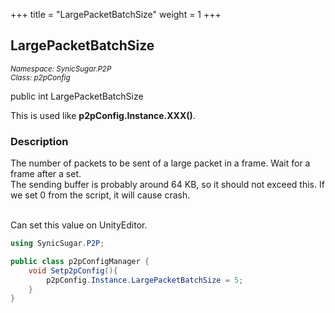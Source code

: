 +++
title = "LargePacketBatchSize"
weight = 1
+++
## LargePacketBatchSize
<small>*Namespace: SynicSugar.P2P* <br>
*Class: p2pConfig* </small>

public int LargePacketBatchSize

This is used like **p2pConfig.Instance.XXX()**.


### Description
The number of packets to be sent of a large packet in a frame. Wait for a frame after a set. <br>
The sending buffer is probably around 64 KB, so it should not exceed this. If we set 0 from the script, it will cause crash.<br><br>

Can set this value on UnityEditor.


```cs
using SynicSugar.P2P;

public class p2pConfigManager {
    void Setp2pConfig(){
        p2pConfig.Instance.LargePacketBatchSize = 5;
    }
}
```
